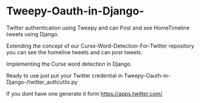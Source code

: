 # Tweepy-Oauth-in-Django-
Twitter  authentication using Tweepy and can Post and see HomeTimeline tweets using Django.

Extending the concept of our Curse-Word-Detection-For-Twitter repository
you can see the homeline tweets and can post tweets.

Implementing the Curse word detection in Django.

Ready to use just put your Twitter credential in  Tweepy-Oauth-in-Django-/twitter_auth/utils.py

If you dont have one generate it form https://apps.twitter.com/


